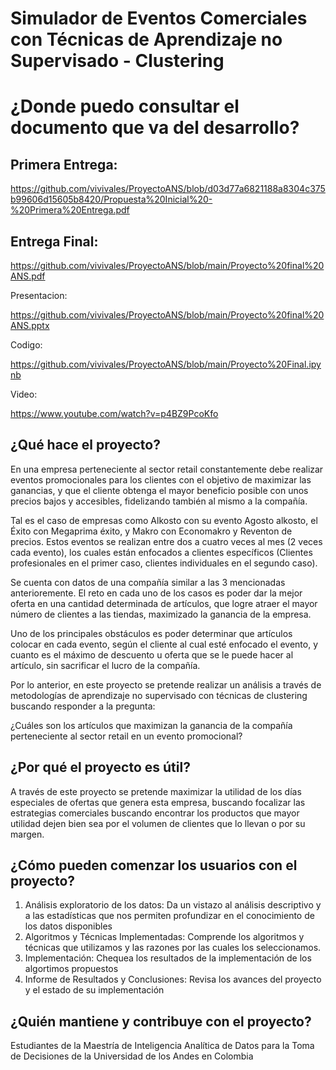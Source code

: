 # Simulador de Eventos Comerciales con Técnicas de Aprendizaje no Supervisado - Clustering

# ¿Donde puedo consultar el documento que va del desarrollo?

## Primera Entrega:
https://github.com/vivivales/ProyectoANS/blob/d03d77a6821188a8304c375b99606d15605b8420/Propuesta%20Inicial%20-%20Primera%20Entrega.pdf

## Entrega Final:

https://github.com/vivivales/ProyectoANS/blob/main/Proyecto%20final%20ANS.pdf

Presentacion:

https://github.com/vivivales/ProyectoANS/blob/main/Proyecto%20final%20ANS.pptx

Codigo:

https://github.com/vivivales/ProyectoANS/blob/main/Proyecto%20Final.ipynb

Video:

https://www.youtube.com/watch?v=p4BZ9PcoKfo

## ¿Qué hace el proyecto?

En una empresa perteneciente al sector retail constantemente debe realizar eventos promocionales para los clientes con el objetivo de maximizar las
ganancias, y que el cliente obtenga el mayor beneficio posible con unos precios bajos y accesibles, fidelizando también al mismo a la compañía. 

Tal es el caso de empresas como Alkosto con su evento Agosto alkosto, el Éxito con Megaprima éxito, y Makro con Economakro y Reventon de
precios. Estos eventos se realizan entre dos a cuatro veces al mes (2 veces cada evento), los cuales están enfocados a clientes específicos
(Clientes profesionales en el primer caso, clientes individuales en el segundo caso). 

Se cuenta con datos de una compañía similar a las 3 mencionadas anterioremente. El reto en cada uno de los casos es poder dar la mejor oferta en una cantidad determinada de artículos, que logre atraer el mayor número de clientes a las tiendas, maximizado la ganancia de la empresa. 

Uno de los principales obstáculos es poder determinar que artículos colocar en cada evento, según el cliente al cual esté enfocado el evento, y cuanto es el máximo de descuento u oferta que se le puede hacer al artículo, sin sacrificar el lucro
de la compañía.

Por lo anterior, en este proyecto se pretende realizar un análisis a través de metodologías de aprendizaje no supervisado con técnicas de clustering buscando responder a la pregunta: 

¿Cuáles son los artículos que maximizan la ganancia de la compañía perteneciente al sector retail en un evento promocional?


##  ¿Por qué el proyecto es útil?

A través de este proyecto se pretende maximizar la utilidad de los días especiales de ofertas que genera esta empresa, buscando focalizar las estrategias comerciales buscando encontrar los productos que mayor utilidad dejen bien sea por el volumen de clientes que lo llevan o por su margen.

## ¿Cómo pueden comenzar los usuarios con el proyecto?
1. Análisis exploratorio de los datos: Da un vistazo al análisis descriptivo y a las estadísticas que nos permiten profundizar en el conocimiento de los datos disponibles
2. Algoritmos y Técnicas Implementadas: Comprende los algoritmos y técnicas que utilizamos y las razones por las cuales los seleccionamos.
3. Implementación: Chequea los resultados de la implementación de los algortimos propuestos
4. Informe de Resultados y Conclusiones: Revisa los avances del proyecto y el estado de su implementación


## ¿Quién mantiene y contribuye con el proyecto?
Estudiantes de la Maestría de Inteligencia Analítica de Datos para la Toma de Decisiones de la Universidad de los Andes en Colombia
